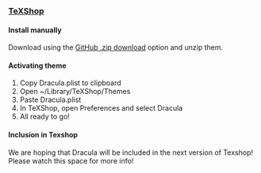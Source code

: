 ### [TeXShop](https://pages.uoregon.edu/koch/texshop/)

#### Install manually

Download using the [GitHub .zip download](https://github.com/dracula/texshop/archive/master.zip) option and unzip them.

#### Activating theme

1. Copy Dracula.plist to clipboard
2. Open ~/Library/TeXShop/Themes
3. Paste Dracula.plist
4. In TeXShop, open Preferences and select Dracula
5. All ready to go!

#### Inclusion in Texshop
We are hoping that Dracula will be included in the next version of Texshop! Please watch this space for more info!